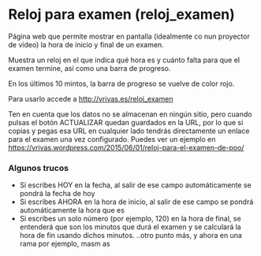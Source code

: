 # Reloj para examen (reloj_examen)
Página web que permite mostrar en pantalla (idealmente co nun proyector de vídeo) la hora de inicio y final de un examen.

Muestra un reloj en el que indica qué hora es y cuánto falta para que el examen termine, así como una barra de progreso.

En los últimos 10 mintos, la barra de progreso se vuelve de color rojo.

Para usarlo accede a http://vrivas.es/reloj_examen

Ten en cuenta que los datos no se almacenan en ningún sitio, pero cuando pulsas el botón ACTUALIZAR quedan guardados en la URL, por lo que si copias y pegas esa URL en cualquier lado tendrás directamente un enlace para el examen una vez configurado. Puedes ver un ejemplo en https://vrivas.wordpress.com/2015/06/01/reloj-para-el-examen-de-poo/

### Algunos trucos
* Si escribes HOY en la fecha, al salir de ese campo automáticamente se pondrá la fecha de hoy
* Si escribes AHORA en la hora de inicio, al salir de ese campo se pondrá automáticamente la hora que es
* Si escribes un solo número (por ejemplo, 120) en la hora de final, se entenderá que son los minutos que durá el examen y se calculará la hora de fin usando dichos minutos.
..otro punto más, y ahora en una rama por ejemplo, masm as
